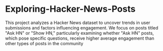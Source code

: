 # Exploring-Hacker-News-Posts
 This project analyzes a Hacker News dataset to uncover trends in user submissions and factors influencing engagement. We focus on posts titled "Ask HN" or "Show HN," particularly examining whether "Ask HN" posts, which pose specific questions, receive higher average engagement than other types of posts in the community

